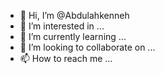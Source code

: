 - 👋 Hi, I’m @Abdulahkenneh
- 👀 I’m interested in ...
- 🌱 I’m currently learning ...
- 💞️ I’m looking to collaborate on ...
- 📫 How to reach me ...

<!---
Abdulahkenneh/Abdulahkenneh is a ✨ special ✨ repository because its `README.md` (this file) appears on your GitHub profile.
You can click the Preview link to take a look at your changes.
--->
